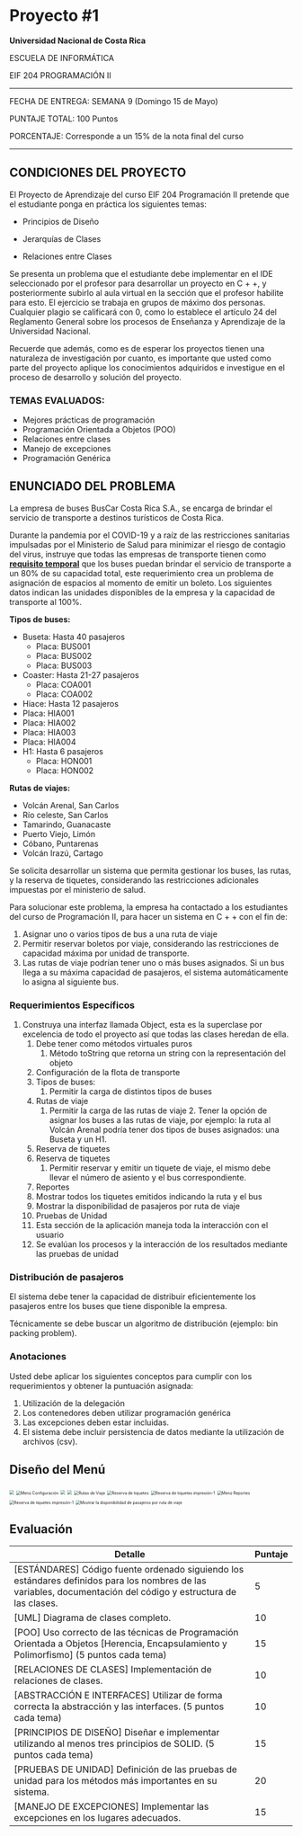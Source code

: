 # Proyecto #1

**Universidad Nacional de Costa Rica**

ESCUELA DE INFORMÁTICA

EIF 204 PROGRAMACIÓN II

---

FECHA DE ENTREGA: SEMANA 9 (Domingo 15 de Mayo)

PUNTAJE TOTAL: 100 Puntos

PORCENTAJE: Corresponde a un 15% de la nota final del curso

---

## CONDICIONES DEL PROYECTO

El Proyecto de Aprendizaje del curso EIF 204 Programación II pretende que el estudiante ponga en práctica los siguientes temas: 

- Principios de Diseño

- Jerarquías de Clases

- Relaciones entre Clases

Se presenta un problema que el estudiante debe implementar en el IDE seleccionado por el profesor para desarrollar un proyecto en C + +, y posteriormente subirlo al aula virtual en la sección que el profesor habilite para esto. El ejercicio se trabaja en grupos de máximo dos personas. Cualquier plagio se calificará con 0, como lo establece el artículo 24 del Reglamento General sobre los procesos de Enseñanza y Aprendizaje de la Universidad Nacional.

Recuerde que además, como es de esperar los proyectos tienen una naturaleza de investigación por cuanto, es importante que usted como parte del proyecto aplique los conocimientos adquiridos e investigue en el proceso de desarrollo y solución del proyecto.

### TEMAS EVALUADOS:

- Mejores prácticas de programación
- Programación Orientada a Objetos (POO)
- Relaciones entre clases
- Manejo de excepciones
- Programación Genérica

## ENUNCIADO DEL PROBLEMA

La empresa de buses BusCar Costa Rica S.A., se encarga de brindar el servicio de transporte a destinos turísticos de Costa Rica.

Durante la pandemia por el COVID-19 y a raíz de las restricciones sanitarias impulsadas por el Ministerio de Salud para minimizar el riesgo de contagio del virus, instruye que todas las empresas de transporte tienen como **<u>requisito temporal</u>** que los buses puedan brindar el servicio de transporte a un 80% de su capacidad total, este requerimiento crea un problema de asignación de espacios al momento de emitir un boleto. Los siguientes datos indican las unidades disponibles de la empresa y la capacidad de transporte al 100%.

**Tipos de buses:**

- Buseta: Hasta 40 pasajeros 
  - Placa: BUS001
  - Placa: BUS002
  - Placa: BUS003
- Coaster: Hasta 21-27 pasajeros
  - Placa: COA001
  - Placa: COA002
- Hiace: Hasta 12 pasajeros
- Placa: HIA001
- Placa: HIA002
- Placa: HIA003
- Placa: HIA004
- H1: Hasta 6 pasajeros
  - Placa: HON001
  - Placa: HON002

**Rutas de viajes:**

- Volcán Arenal, San Carlos
- Río celeste, San Carlos
- Tamarindo, Guanacaste
- Puerto Viejo, Limón
- Cóbano, Puntarenas
- Volcán Irazú, Cartago

Se solicita desarrollar un sistema que permita gestionar los buses, las rutas, y la reserva de tiquetes, considerando las restricciones adicionales impuestas por el ministerio de salud.

Para solucionar este problema, la empresa ha contactado a los estudiantes del curso de Programación II, para hacer un sistema en C + + con el fin de:

1. Asignar uno o varios tipos de bus a una ruta de viaje
2. Permitir reservar boletos por viaje, considerando las restricciones de capacidad máxima por unidad de transporte.
3. Las rutas de viaje podrían tener uno o más buses asignados. Si un bus llega a su máxima capacidad de pasajeros, el sistema automáticamente lo asigna al siguiente bus.

### Requerimientos Específicos

1. Construya una interfaz llamada Object, esta es la superclase por excelencia de todo el proyecto así que todas las clases heredan de ella. 
   1. Debe tener como métodos virtuales puros
      1. Método toString que retorna un string con la representación del objeto
   2. Configuración de la flota de transporte
     1. Tipos de buses: 
           1. Permitir la carga de distintos tipos de buses
     2. Rutas de viaje
           1. Permitir la carga de las rutas de viaje
               2. Tener la opción de asignar los buses a las rutas de viaje, por ejemplo: la ruta al Volcán Arenal podría tener dos tipos de buses asignados: una Buseta y un H1. 
   3. Reserva de tiquetes
     1. Reserva de tiquetes
           1. Permitir reservar y emitir un tiquete de viaje, el mismo debe llevar el número de asiento y el bus correspondiente.
   4. Reportes
     1. Mostrar todos los tiquetes emitidos indicando la ruta y el bus
     2. Mostrar la disponibilidad de pasajeros por ruta de viaje
   5. Pruebas de Unidad
     1. Esta sección de la aplicación maneja toda la interacción con el usuario
     2. Se evalúan los procesos y la interacción de los resultados mediante las pruebas de unidad 

### Distribución de pasajeros
El sistema debe tener la capacidad de distribuir eficientemente los pasajeros entre los buses que tiene disponible la empresa.

Técnicamente se debe buscar un algoritmo de distribución (ejemplo: bin packing problem).

### Anotaciones

Usted debe aplicar los siguientes conceptos para cumplir con los requerimientos y obtener la puntuación asignada:

1. Utilización de la delegación
2. Los contenedores deben utilizar programación genérica 
3. Las excepciones deben estar incluidas.
4. El sistema debe incluir persistencia de datos mediante la utilización de archivos (csv).

## Diseño del Menú

<img src="Menú Principal.png" style="zoom:50%;" />

<img src="Menú Configuración.png" alt="Menú Configuración" style="zoom:50%;" />

<img src="Tipos de Buses.png" style="zoom:50%;" />

<img src="Restricciones Sanitarias.png" style="zoom:50%;" />

<img src="Rutas de Viaje.png" alt="Rutas de Viaje" style="zoom:50%;" />

<img src="Reserva de tiquetes.png" alt="Reserva de tiquetes" style="zoom:50%;" />

<img src="Reserva de tiquetes impresión-1.png" alt="Reserva de tiquetes impresión-1" style="zoom:50%;" />

<img src="Menú Reportes.png" alt="Menú Reportes" style="zoom:50%;" />

<img src="Reserva de tiquetes impresión-1.png" alt="Reserva de tiquetes impresión-1" style="zoom:50%;" />

<img src="Mostrar la disponibilidad de pasajeros por ruta de viaje.png" alt="Mostrar la disponibilidad de pasajeros por ruta de viaje" style="zoom:50%;" />

## Evaluación

| Detalle                                                      | Puntaje |
| ------------------------------------------------------------ | ------- |
| [ESTÁNDARES] Código fuente ordenado siguiendo los estándares definidos para los nombres de las variables, documentación del código y estructura de las clases. | 5       |
| [UML] Diagrama de clases completo.                           | 10      |
| [POO] Uso correcto de las técnicas de Programación Orientada a Objetos [Herencia, Encapsulamiento y Polimorfismo] (5 puntos cada tema) | 15      |
| [RELACIONES DE CLASES] Implementación de relaciones de clases. | 10      |
| [ABSTRACCIÓN E INTERFACES] Utilizar de forma correcta la abstracción y las interfaces. (5 puntos cada tema) | 10      |
| [PRINCIPIOS DE DISEÑO] Diseñar e implementar utilizando al menos tres principios de SOLID. (5 puntos cada tema) | 15      |
| [PRUEBAS DE UNIDAD] Definición de las pruebas de unidad para los métodos más importantes en su sistema. | 20      |
| [MANEJO DE EXCEPCIONES] Implementar las excepciones en los lugares adecuados. | 15      |

